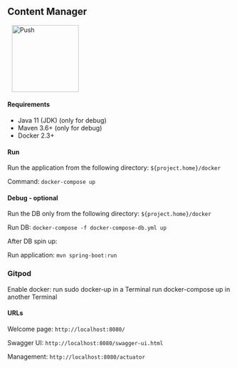 ## Content Manager

<a href="https://gitpod.io/from-referrer/" style="padding: 10px;">
    <img src="https://gitpod.io/button/open-in-gitpod.svg" width="150" alt="Push" align="center">
</a>

#### Requirements
* Java 11 (JDK) (only for debug)
* Maven 3.6+ (only for debug)
* Docker 2.3+

#### Run
Run the application from the following directory: ```${project.home}/docker```

Command: ```docker-compose up```

#### Debug - optional

Run the DB only from the following directory: ```${project.home}/docker```

Run DB: ```docker-compose -f docker-compose-db.yml up```

After DB spin up:

Run application: ```mvn spring-boot:run```

### Gitpod

Enable docker:
run sudo docker-up in a Terminal
run docker-compose up in another Terminal


#### URLs

Welcome page: ```http://localhost:8080/```

Swagger UI: ```http://localhost:8080/swagger-ui.html```

Management: ```http://localhost:8080/actuator``` 
